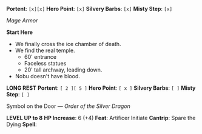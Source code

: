 **Portent**: `[x][x]`
**Hero Point**: `[x]`
**Silvery Barbs**: `[x]`
**Misty Step**: `[x]`

*Mage Armor*

**Start Here**
- We finally cross the ice chamber of death.
- We find the real temple.
	- 60' entrance
	- Faceless statues
	- 20' tall archway, leading down.
- Nobu doesn't have blood.

**LONG REST**
**Portent**: `[ 2 ][ 5 ]`
**Hero Point**: `[ x ]`
**Silvery Barbs**: `[ ]`
**Misty Step**: `[ ]`

Symbol on the Door — *Order of the Silver Dragon*

**LEVEL UP to 8**
**HP Increase**: 6 (+4)
**Feat**: Artificer Initiate
**Cantrip**: Spare the Dying
**Spell**: 